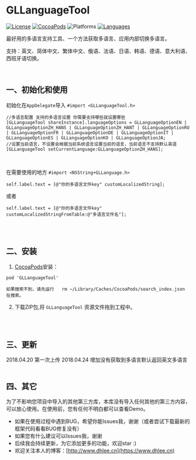 # GLLanguageTool

[![License](https://img.shields.io/badge/license-MIT-brightgreen.svg)](https://github.com//Gavin-ldh/GLScanner/master/License)
[![CocoaPods](https://img.shields.io/badge/pod-v1.0.0-28B9FE.svg)](http://cocoapods.org/pods/GLScanner)
![Platforms](https://img.shields.io/badge/platforms-iOS-orange.svg)
[![Languages](https://img.shields.io/badge/language-objc-FF69B4.svg?style=plastic)](#)

最好用的多语言支持工具、一个方法获取多语言、应用内部切换多语言。

支持：英文、简体中文、繁体中文、俄语、法语、日语、韩语、德语、意大利语、西班牙语切换。


<br>

## 一、初始化和使用
初始化在`AppDelegate`导入 `#import <GLLanguageTool.h>`
```
//多语言配置 支持的多语言设置 你需要支持哪些就设置哪些
[GLLanguageTool shareInstance].languageOptions = GLLanguageOptionEN | GLLanguageOptionZH_HANS | GLLanguageOptionZH_HANT | GLLanguageOptionRU | GLLanguageOptionFR | GLLanguageOptionDE | GLLanguageOptionIT | GLLanguageOptionES | GLLanguageOptionKO | GLLanguageOptionJA;
//设置当前语言，不设置会根据当前系统语言设置当前的语言，当前语言不支持默认英语
[GLLanguageTool setCurrentLanguage:GLLanguageOptionZH_HANS];
```

<br>

在需要使用的地方 `#import <NSString+GLLanguage.h>`

```
self.label.text = [@"你的多语言文件key" customLocalizedString];
```
或者
```
self.label.text = [@"你的多语言文件key" customLocalizedStringFromTable:@"多语言文件名"];
```

<br>
<br>

## 二、安装
1. [CocoaPods](https://cocoapods.org/)安装：
```
pod 'GLLanguageTool'

如果搜索不到，请先运行   rm ~/Library/Caches/CocoaPods/search_index.json  在搜索。

```

2. 下载ZIP包,将 `GLLanguageTool` 资源文件拖到工程中。
<br>
<br>

## 三、更新
2018.04.20  第一次上传
2018.04.24  增加没有获取到多语言默认返回英文多语言
<br>
<br>

## 四、其它
为了不影响您项目中导入的其他第三方库，本库没有导入任何其他的第三方内容，可以放心使用。在使用前，您有任何不明白都可以查看Demo。
* 如果在使用过程中遇到BUG，希望你能Issues我，谢谢（或者尝试下载最新的框架代码看看BUG修复没有）
* 如果您有什么建议可以Issues我，谢谢
* 后续我会持续更新，为它添加更多的功能，欢迎star :)
* 欢迎关注本人的博客：[http://www.dhlee.cn](https://www.dhlee.cn)
